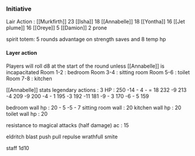### Initiative
Lair Action :
[[Murkfirth]] 23
[[Isha]] 18
[[Annabelle]] 18
[[Yontha]] 16
[[Jet plume]] 16 
[[Oreye]] 5
[[Damion]] 2 prone

spirit totem: 5 rounds
advantage on strength saves and 8 temp hp


#### Layer action
Players will roll  d8 at the start of the round unless [[Annabelle]] is incapacitated
Room 1-2 : bedroom
Room 3-4 : sitting room
Room 5-6 : toilet
Room 7-8 : kitchen

[[Annabelle]] stats
legendary actions : 3
HP : 250
-14 - 4 - = 18
232
-9
213
-4
209
-9 
200
-4 - 1
195
-3
192
-11
181
-9 - 3
170
-6 - 5
159



bedroom wall hp : 20 - 5 -5 - 7
sitting room wall : 20
kitchen wall hp : 20
toilet wall hp : 20 


resistance to magical attacks (half damage)
ac : 15 

eldritch blast
push
pull
repulse
wrathfull  smite 

staff 1d10



